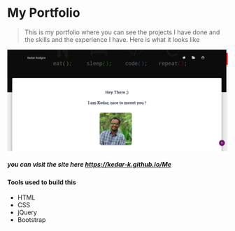 # My Portfolio

> This is my portfolio where you can see the projects I have done and the skills and the experience I have. 
Here is what it looks like

<p align="center">
  <img src="https://raw.githubusercontent.com/Kedar-K/Me/gh-pages/Screenshot%20from%202018-08-27%2018-09-00.png"  title="screenshot of portfolio">
</p>

##### you can visit the site here https://kedar-k.github.io/Me
#### Tools used to build this

* HTML
* CSS
* jQuery
* Bootstrap

